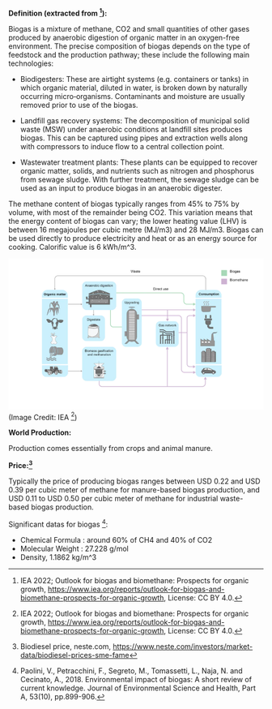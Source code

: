 **Definition (extracted from [^1]):**

Biogas is a mixture of methane, CO2 and small quantities of other gases produced by anaerobic digestion of organic matter in an oxygen-free environment. The precise composition of biogas depends on the type of feedstock and the production pathway; these include the following main technologies:

* Biodigesters: These are airtight systems (e.g. containers or tanks) in which organic material, diluted in water, is broken down by naturally occurring micro‑organisms. Contaminants and moisture are usually removed prior to use of the biogas.

* Landfill gas recovery systems: The decomposition of municipal solid waste (MSW) under anaerobic conditions at landfill sites produces biogas. This can be captured using pipes and extraction wells along with compressors to induce flow to a central collection point.

* Wastewater treatment plants: These plants can be equipped to recover organic matter, solids, and nutrients such as nitrogen and phosphorus from sewage sludge. With further treatment, the sewage sludge can be used as an input to produce biogas in an anaerobic digester.

The methane content of biogas typically ranges from 45% to 75% by volume, with most of the remainder being CO2. This variation means that the energy content of biogas can vary; the lower heating value (LHV) is between 16 megajoules per cubic metre (MJ/m3) and 28 MJ/m3. Biogas can be used directly to produce electricity and heat or as an energy source for cooking. Calorific value is 6 kWh/m^3.

![](biogas_uses.PNG)
(Image Credit: IEA [^1])

**World Production:**

Production comes essentially from crops and animal manure.

**Price:[^3]**

Typically the price of producing biogas ranges between USD 0.22 and USD 0.39 per cubic meter of methane for manure-based biogas production, and USD 0.11 to USD 0.50 per cubic meter of methane for industrial waste-based biogas production.

Significant datas for biogas [^2]:

  * Chemical Formula : around 60% of CH4 and 40% of CO2
  * Molecular Weight : 27.228 g/mol
  * Density, 1.1862 kg/m^3

[^1]: IEA 2022; Outlook for biogas and biomethane: Prospects for organic growth, https://www.iea.org/reports/outlook-for-biogas-and-biomethane-prospects-for-organic-growth, License: CC BY 4.0.
[^2]: Paolini, V., Petracchini, F., Segreto, M., Tomassetti, L., Naja, N. and Cecinato, A., 2018. Environmental impact of biogas: A short review of current knowledge. Journal of Environmental Science and Health, Part A, 53(10), pp.899-906.
[^3]: Biodiesel price, neste.com, https://www.neste.com/investors/market-data/biodiesel-prices-sme-fame
